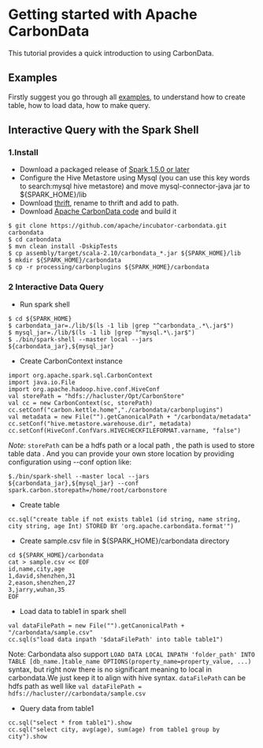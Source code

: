 <!--
    Licensed to the Apache Software Foundation (ASF) under one
    or more contributor license agreements.  See the NOTICE file
    distributed with this work for additional information
    regarding copyright ownership.  The ASF licenses this file
    to you under the Apache License, Version 2.0 (the
    "License"); you may not use this file except in compliance
    with the License.  You may obtain a copy of the License at

      http://www.apache.org/licenses/LICENSE-2.0

    Unless required by applicable law or agreed to in writing,
    software distributed under the License is distributed on an
    "AS IS" BASIS, WITHOUT WARRANTIES OR CONDITIONS OF ANY
    KIND, either express or implied.  See the License for the
    specific language governing permissions and limitations
    under the License.
-->

# Getting started with Apache CarbonData

This tutorial provides a quick introduction to using CarbonData.

## Examples

Firstly suggest you go through
all [examples](https://github.com/apache/incubator-carbondata/tree/master/examples), to understand
how to create table, how to load data, how to make query.

## Interactive Query with the Spark Shell

### 1.Install

* Download a packaged release of  [Spark 1.5.0 or later](http://spark.apache.org/downloads.html)
* Configure the Hive Metastore using Mysql (you can use this key words to search:mysql hive metastore)
and move mysql-connector-java jar to ${SPARK_HOME}/lib
* Download [thrift](https://thrift.apache.org/), rename to thrift and add to path.
* Download [Apache CarbonData code](https://github.com/apache/incubator-carbondata) and build it
```
$ git clone https://github.com/apache/incubator-carbondata.git carbondata
$ cd carbondata
$ mvn clean install -DskipTests
$ cp assembly/target/scala-2.10/carbondata_*.jar ${SPARK_HOME}/lib
$ mkdir ${SPARK_HOME}/carbondata
$ cp -r processing/carbonplugins ${SPARK_HOME}/carbondata
```

### 2 Interactive Data Query

* Run spark shell
```
$ cd ${SPARK_HOME}
$ carbondata_jar=./lib/$(ls -1 lib |grep "^carbondata_.*\.jar$")
$ mysql_jar=./lib/$(ls -1 lib |grep "^mysql.*\.jar$")
$ ./bin/spark-shell --master local --jars ${carbondata_jar},${mysql_jar}
```

* Create CarbonContext instance
```
import org.apache.spark.sql.CarbonContext
import java.io.File
import org.apache.hadoop.hive.conf.HiveConf
val storePath = "hdfs://hacluster/Opt/CarbonStore"
val cc = new CarbonContext(sc, storePath)
cc.setConf("carbon.kettle.home","./carbondata/carbonplugins")
val metadata = new File("").getCanonicalPath + "/carbondata/metadata"
cc.setConf("hive.metastore.warehouse.dir", metadata)
cc.setConf(HiveConf.ConfVars.HIVECHECKFILEFORMAT.varname, "false")
```
*Note*: `storePath` can be a hdfs path or a local path , the path is used to store table data . And you can provide your own store location by providing configuration using --conf option like:
```
$./bin/spark-shell --master local --jars ${carbondata_jar},${mysql_jar} --conf spark.carbon.storepath=/home/root/carbonstore
```

* Create table

```
cc.sql("create table if not exists table1 (id string, name string, city string, age Int) STORED BY 'org.apache.carbondata.format'")
```

* Create sample.csv file in ${SPARK_HOME}/carbondata directory

```
cd ${SPARK_HOME}/carbondata
cat > sample.csv << EOF
id,name,city,age
1,david,shenzhen,31
2,eason,shenzhen,27
3,jarry,wuhan,35
EOF
```

* Load data to table1 in spark shell

```
val dataFilePath = new File("").getCanonicalPath + "/carbondata/sample.csv"
cc.sql(s"load data inpath '$dataFilePath' into table table1")
```

Note: Carbondata also support `LOAD DATA LOCAL INPATH 'folder_path' INTO TABLE [db_name.]table_name OPTIONS(property_name=property_value, ...)` syntax, but right now there is no significant meaning to local in carbondata.We just keep it to align with hive syntax. `dataFilePath` can be hdfs path as well like `val dataFilePath = hdfs://hacluster//carbondata/sample.csv`  

* Query data from table1

```
cc.sql("select * from table1").show
cc.sql("select city, avg(age), sum(age) from table1 group by city").show
```
